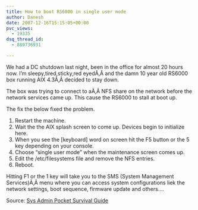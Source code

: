 ```yaml
---
title: How to boot RS6000 in single user mode
author: Danesh
date: 2007-12-16T15:15:05+00:00
pvc_views:
  - 19335
dsq_thread_id:
  - 889736931

---
```

We had a DC shutdown last night, been in the office for almost 20 hours now. I&#8217;m sleepy,tired,sticky,red eyedÃ‚Â and the damn 10 year old RS6000 box running AIX 4.3Ã‚Â decided to stay down.

The box was trying to connect to aÃ‚Â NFS share on the network before the network services came up. This cause the RS6000 to stall at boot up.

The fix the below fixed the problem.

  1. Restart the machine.
  2. Wait the the AIX splash screen to come up. Devices begin to initialize here.
  3. When you see the [keyboard] word on screen hit the F5 button or the 5 key depending on your console.
  4. Choose &#8220;single user mode&#8221; when the maintenance screen comes up.
  5. Edit the /etc/filesystems file and remove the NFS entries.
  6. Reboot.

Hitting F1 or the 1 key will take you to the SMS (System Management Services)Ã‚Â menu where you can access system configurations liek the network settings, boot sequence, firmware update and others&#8230;.

Source: [Sys Admin Pocket Survival Guide][1]

 [1]: http://www.cs.fiu.edu/~tho01/psg/aix.html